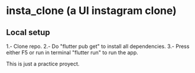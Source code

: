 # insta_clone (a UI instagram clone)

## Local setup

1.- Clone repo.
2.- Do "flutter pub get" to install all dependencies.
3.- Press either F5 or run in terminal "flutter run" to run the app.

This is just a practice proyect.
